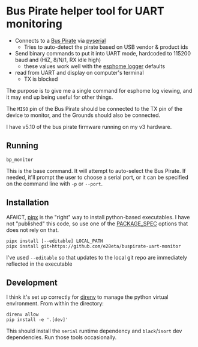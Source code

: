 # Bus Pirate helper tool for UART monitoring

- Connects to a [Bus Pirate](https://www.sparkfun.com/products/12942) via [pyserial](https://github.com/pyserial/pyserial)
  - Tries to auto-detect the pirate based on USB vendor & product ids
- Send binary commands to put it into UART mode, hardcoded to 115200 baud and (HiZ, 8/N/1, RX idle high)
  - these values work well with the [esphome logger](https://esphome.io/components/logger.html) defaults
- read from UART and display on computer's terminal
  - TX is blocked

The purpose is to give me a single command for esphome log viewing, and it may end up being useful for other things.

The `MISO` pin of the Bus Pirate should be connected to the TX pin of the device to monitor, and the Grounds should also be connected.

I have v5.10 of the bus pirate firmware running on my v3 hardware.

## Running

```
bp_monitor
```

This is the base command. It will attempt to auto-select the Bus Pirate. If needed, it'll prompt the user to choose a serial port, or it can be specified on the command line with `-p` or `--port`.

## Installation

AFAICT, [pipx](https://pypa.github.io/pipx/) is the "right" way to install python-based executables. I have not "published" this code, so use one of the [PACKAGE_SPEC](https://pypa.github.io/pipx/docs/#pipx-install) options that does not rely on that.

```
pipx install [--editable] LOCAL_PATH
pipx install git+https://github.com/e28eta/buspirate-uart-monitor
```

I've used `--editable` so that updates to the local git repo are immediately reflected in the executable

## Development

I think it's set up correctly for [direnv](https://direnv.net) to manage the python
virtual environment. From within the directory:

```
direnv allow
pip install -e '.[dev]'
```

This should install the `serial` runtime dependency and `black`/`isort` dev dependencies.
Run those tools occasionally.
